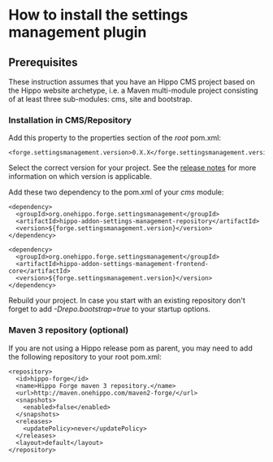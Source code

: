 <!--
  Copyright 2014 Hippo B.V. (http://www.onehippo.com)

  Licensed under the Apache License, Version 2.0 (the "License");
  you may not use this file except in compliance with the License.
  You may obtain a copy of the License at

   http://www.apache.org/licenses/LICENSE-2.0

  Unless required by applicable law or agreed to in writing, software
  distributed under the License is distributed on an "AS IS" BASIS,
  WITHOUT WARRANTIES OR CONDITIONS OF ANY KIND, either express or implied.
  See the License for the specific language governing permissions and
  limitations under the License.
  -->
# How to install the settings management plugin

## Prerequisites

These instruction assumes that you have an Hippo CMS project based on the Hippo website archetype, i.e. a Maven multi-module project
consisting of at least three sub-modules: cms, site and bootstrap.

### Installation in CMS/Repository
Add this property to the properties section of the *root* pom.xml:

    <forge.settingsmanagement.version>0.X.X</forge.settingsmanagement.version>

Select the correct version for your project. See the [release notes](release-notes.html) for more information on which version is applicable.

Add these two dependency to the pom.xml of your *cms* module:

```
<dependency>
  <groupId>org.onehippo.forge.settingsmanagement</groupId>
  <artifactId>hippo-addon-settings-management-repository</artifactId>
  <version>${forge.settingsmanagement.version}</version>
</dependency>

<dependency>
  <groupId>org.onehippo.forge.settingsmanagement</groupId>
  <artifactId>hippo-addon-settings-management-frontend-core</artifactId>
  <version>${forge.settingsmanagement.version}</version>
</dependency>

```

Rebuild your project. In case you start with an existing repository don't forget to add *-Drepo.bootstrap=true*
to your startup options.

### Maven 3 repository (optional)
If you are not using a Hippo release pom as parent, you may need to add the following repository to your root pom.xml:

```
<repository>
  <id>hippo-forge</id>
  <name>Hippo Forge maven 3 repository.</name>
  <url>http://maven.onehippo.com/maven2-forge/</url>
  <snapshots>
    <enabled>false</enabled>
  </snapshots>
  <releases>
    <updatePolicy>never</updatePolicy>
  </releases>
  <layout>default</layout>
</repository>
```
